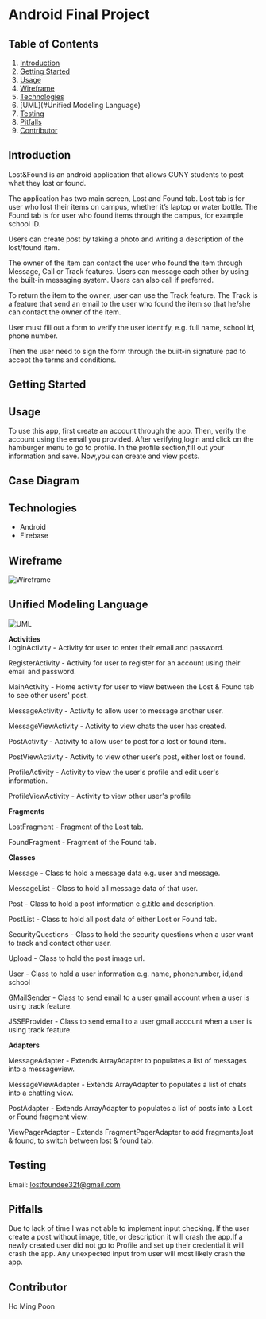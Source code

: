 
# Android Final Project

## Table of Contents

1. [Introduction](#Introduction)
2. [Getting Started](#Getting-Started)
3. [Usage](#Usage)
4. [Wireframe](#Wireframe)
5. [Technologies](#Technologies)
6. [UML](#Unified Modeling Language)
7. [Testing](#Testing)
8. [Pitfalls](#Pitfalls)
9. [Contributor](#Contributor)

## Introduction

Lost&Found is an android application that allows CUNY students to post what they lost or found. 

The application has two main screen, Lost and Found tab. Lost tab is for user who lost their items on campus, whether it’s laptop or water bottle. The Found tab is for user who found items through the campus, for example school ID. 

Users can create post by taking a photo and writing a description of the lost/found item. 

The owner of the item can contact the user who found the item through Message, Call or Track features. Users can message each other by using the built-in messaging system. Users can also call if preferred. 

To return the item to the owner, user can use the Track feature. The Track is a feature that send an email to the user who found the item so that he/she can contact the owner of the item. 

User must fill out a form to verify the user identify, e.g. full name, school id, phone number. 

Then the user need to sign the form through the built-in signature pad to accept the terms and conditions.

## Getting Started 

## Usage
To use this app, first create an account through the app. Then, verify the account using the email you provided. After verifying,login and click on the hamburger menu to go to profile. In the profile section,fill out your information and save. Now,you can create and view posts.

## Case Diagram

## Technologies
- Android
- Firebase

## Wireframe    

![Wireframe](./imgs/wireframe.png)

## Unified Modeling Language

![UML](./imgs/uml.png)

**Activities**  
LoginActivity - Activity for user to enter their email and password.   

RegisterActivity - Activity for user to register for an account using their email and password.   

MainActivity​ - Home activity for user to view between the Lost & Found tab to see other users' post. 

MessageActivity ​- Activity to allow user to message another user.

MessageViewActivity ​- Activity to view chats the user has created.

PostActivity​ - Activity to allow user to post for a lost or found item.

PostViewActivity​ - Activity to view other user’s post, either lost or found.

ProfileActivity​ - Activity to view the user's profile and edit user's information.

ProfileViewActivity​ - Activity to view other user's profile

**Fragments**

LostFragment - Fragment of the Lost tab.

FoundFragment​ - Fragment of the Found tab.


**Classes**

Message ​- Class to hold a message data e.g. user and message.  

MessageList ​- Class to hold all message data of that user.  

Post ​- Class to hold a post information e.g.title and description.  

PostList ​- Class to hold all post data of either Lost or Found tab.  

SecurityQuestions​ - Class to hold the security questions when a user want to track and contact other user.  

Upload ​- Class to hold the post image url.   

User ​- Class to hold a user information e.g. name, phonenumber, id,and school  

GMailSender ​- Class to send email to a user gmail account when a user is using track feature.  

JSSEProvider​ - Class to send email to a user gmail account when a user is using track feature.

**Adapters**

MessageAdapter​ - Extends ArrayAdapter to populates a list of messages into a messageview.

MessageViewAdapter​ - Extends ArrayAdapter to populates a list of chats into a chatting view.

PostAdapter ​- Extends ArrayAdapter to populates a list of posts into a Lost or Found fragment view.  

ViewPagerAdapter​ - Extends FragmentPagerAdapter to add fragments,lost & found, to switch between lost & found tab.

## Testing
Email: lostfoundee32f@gmail.com

## Pitfalls
Due to lack of time I was not able to implement input checking. If the user create a post without image, title, or description it will crash the app.If a newly created user did not go to Profile and set up their credential it will crash the app. Any unexpected input from user will most likely crash the app.

## Contributor  
Ho Ming Poon
